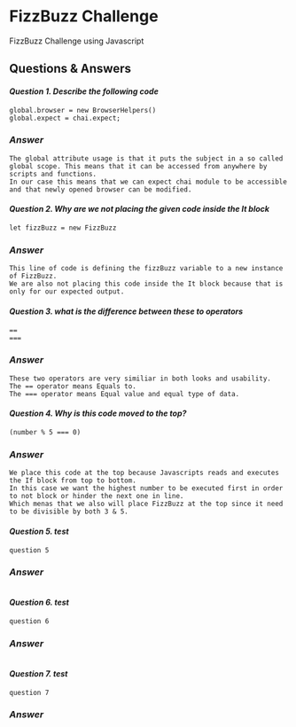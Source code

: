 # FizzBuzz Challenge  
FizzBuzz Challenge using Javascript


## Questions & Answers

#### *Question 1. Describe the following code*
```
global.browser = new BrowserHelpers()
global.expect = chai.expect;
```

### *Answer*
```
The global attribute usage is that it puts the subject in a so called global scope. This means that it can be accessed from anywhere by scripts and functions.
In our case this means that we can expect chai module to be accessible and that newly opened browser can be modified.
```

#### *Question 2. Why are we not placing the given code inside the It block*
```
let fizzBuzz = new FizzBuzz
```
### *Answer*
```
This line of code is defining the fizzBuzz variable to a new instance of FizzBuzz.  
We are also not placing this code inside the It block because that is only for our expected output.  
```

#### *Question 3. what is the difference between these to operators*
```
==
===
```
### *Answer*
```
These two operators are very similiar in both looks and usability.  
The == operator means Equals to.  
The === operator means Equal value and equal type of data.
```
#### *Question 4. Why is this code moved to the top?*
```
(number % 5 === 0)
```
### *Answer*
```
We place this code at the top because Javascripts reads and executes the If block from top to bottom.  
In this case we want the highest number to be executed first in order to not block or hinder the next one in line.  
Which menas that we also will place FizzBuzz at the top since it need to be divisible by both 3 & 5.
```
#### *Question 5. test*
```
question 5
```
### *Answer*
```

```
#### *Question 6. test*
```
question 6
```
### *Answer*
```

```
#### *Question 7. test*
```
question 7
```
### *Answer*
```

```